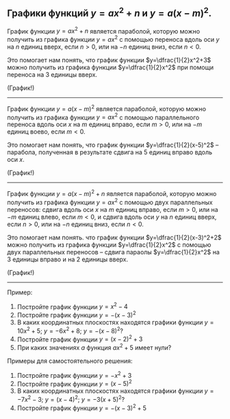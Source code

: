 ## Графики функций $y=ax^2+n$ и $y=a(x-m)^2$.

График функции $y=ax^2+n$ является параболой, которую можно получить из графика функции $y=ax^2$ с помощью переноса вдоль оси $y$ на $n$ единиц вверх, если $n>0$, или на $-n$ единиц вниз, если $n<0$.

Это помогает нам понять, что график функции $y=\dfrac{1}{2}x^2+3$ можно получить из графика функции $y=\dfrac{1}{2}x^2$ при помощи переноса на 3 единицы вверх.

(График!)

***

График функции $y=a(x-m)^2$ является параболой, которую можно получить из графика функции $y=ax^2$ с помощью параллельного переноса вдоль оси $x$ на $m$ единиц вправо, если $m>0$, или на $-m$ единиц воево, если $m<0$.

Это помогает нам понять, что график функции $y=\dfrac{1}{2}(x-5)^2$ – парабола, полученная в результате сдвига на 5 единиц вправо вдоль оси $x$.

(График!)

***

График функции $y=a(x-m)^2+n$ является параболой, которую можно получить из графика функции $y=ax^2$ с помощью двух параллельных переносов: сдвига вдоль оси $x$ на $m$ единиц вправо, если $m>0$, или на $-m$ единиц влево, если $m<0$, и сдвига вдоль оси $y$ на $n$ единиц вверх, если $n>0$, или на $-n$ единиц вниз, если $n<0$.

Это помогает нам понять. что график функции $y=\dfrac{1}{2}(x-3)^2+2$ можно получить из графика функции $y=\dfrac{1}{2}x^2$ с помощью двух параллельных переносов – сдвига параолы $y=\dfrac{1}{2}x^2$ на 3 единицы вправо и на 2 единицы вверх.

(График!)

***

Пример:

1) Постройте график функции $y=x^2-4$
2) Постройте график функции $y=-(x-3)^2$
3) В каких координатных плоскостях находятся графики функции $y=10x^2+5$; $y=-6x^2+8$; $y=-(x-8)^2$?
4) Постройте график функции $y=(x-2)^2+3$
5) При каких значениях $a$ функция $ax^2+5$ имеет нули?

Примеры для самостоятельного решения:

1) Постройте график функции $y=-x^2+3$
2) Постройте график функции $y=(x-5)^2$
3) В каких координатных плоскостях находятся графики функции $y=-7x^2-3$; $y=(x-4)^2$; $y=-3(x+5)^2$?
4) Постройте график функции $y=-(x-3)^2+5$
